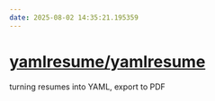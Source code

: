 ```yaml
---
date: 2025-08-02 14:35:21.195359
---
```


# [yamlresume/yamlresume](https://github.com/yamlresume/yamlresume)

turning resumes into YAML, export to PDF